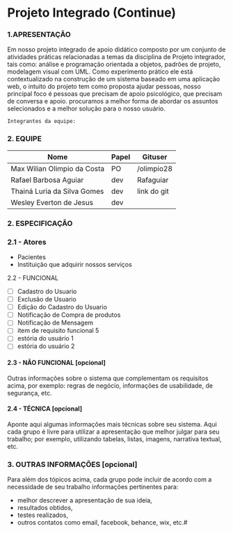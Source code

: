 # Projeto Integrado (Continue)

### 1.APRESENTAÇÃO

 Em nosso projeto integrado de apoio didático composto por um conjunto de atividades práticas relacionadas a temas da disciplina de Projeto integrador, tais como: análise e programação orientada a objetos, padrões de projeto, modelagem visual com UML. Como experimento prático ele está contextualizado na construção de um sistema baseado em uma aplicação web, o intuito do projeto tem como proposta ajudar pessoas, nosso principal foco é pessoas que precisam de apoio psicológico, que precisam de conversa e apoio. procuramos a melhor forma de abordar os assuntos selecionados e a melhor solução para o nosso usuário.

    Integrantes da equipe:
### 2. EQUIPE  
|Nome|Papel|Gituser|
|--|--|--|
|Max Wilian Olimpio da Costa|PO|/olimpio28|
|Rafael Barbosa Aguiar |dev|Rafaguiar|
|Thainá Luria da Silva Gomes|dev|link do git|
|Wesley Everton de Jesus|dev||https://www.linkedin.com/in/weslley-santos|

### 2. ESPECIFICAÇÃO

### 2.1 - Atores
- Pacientes
- Instituição que adquirir nossos serviços

2.2 - FUNCIONAL
 - [ ] Cadastro do Usuario
 - [ ] Exclusão de Usuario
 - [ ] Edição do Cadastro do Usuario
 - [ ] Notificação de Compra de produtos
 - [ ] Notificação de Mensagem 
 - [ ] item de requisito funcional 5
 - [ ] estória do usuário 1
 - [ ] estória do usuário 2

#### 2.3 - NÃO FUNCIONAL [opcional]
Outras informações sobre o sistema que complementam os requisitos acima, por exemplo: regras de negócio, informações de usabilidade, de segurança, etc.

#### 2.4 - TÉCNICA [opcional]
Aponte aqui algumas informações mais técnicas sobre seu sistema. Aqui cada grupo é livre para utilizar a apresentação que melhor julgar para seu trabalho; por exemplo, utilizando tabelas, listas, imagens, narrativa textual, etc. 

### 3. OUTRAS INFORMAÇÕES [opcional]
Para além dos tópicos acima, cada grupo pode incluir de acordo com a necessidade de seu trabalho informações pertinentes para:
 - melhor descrever a apresentação de sua ideia,
 - resultados obtidos,
 - testes realizados, 
 - outros contatos como email, facebook, behance,
   wix, etc.# 
